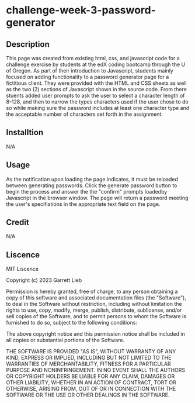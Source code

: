 # challenge-week-3-password-generator

 ## Description

This page was created from existing html, css, and javascript code for a challenge exercise by students at the edX coding bootcamp through the U of Oregon. As part of their introduction to Javascript, students mainly focused on adding functionality to a password generator page for a fictitious client. They were provided with the HTML and CSS sheets as well as the two (2)  sections of Javascript shown in the source code. From there stuents added user prompts to ask the user to select a character length of 8-128, and then to narrow the types characters used if the user chose to do so while making sure the password includes at least one character type and the acceptable number of characters set forth in the assignment.

 ## Installtion

N/A

 ## Usage

As the notification upon loading the page indicates, it must be reloaded between generating passwords. Click the generate password button to begin the process and  answer the the "confirm" prompts loadedby Javascript in the browser window. The page will return a password meeting the user's specifiations in the appropriate text field on the page. 

 ## Credit

N/A

 ## Liscence

MIT Liscence

Copyright (c) 2023 Garrett Lieb

Permission is hereby granted, free of charge, to any person obtaining a copy of this software and associated documentation files (the "Software"), to deal in the Software without restriction, including without limitation the rights to use, copy, modify, merge, publish, distribute, sublicense, and/or sell copies of the Software, and to permit persons to whom the Software is furnished to do so, subject to the following conditions:

The above copyright notice and this permission notice shall be included in all copies or substantial portions of the Software.

THE SOFTWARE IS PROVIDED "AS IS", WITHOUT WARRANTY OF ANY KIND, EXPRESS OR IMPLIED, INCLUDING BUT NOT LIMITED TO THE WARRANTIES OF MERCHANTABILITY, FITNESS FOR A PARTICULAR PURPOSE AND NONINFRINGEMENT. IN NO EVENT SHALL THE AUTHORS OR COPYRIGHT HOLDERS BE LIABLE FOR ANY CLAIM, DAMAGES OR OTHER LIABILITY, WHETHER IN AN ACTION OF CONTRACT, TORT OR OTHERWISE, ARISING FROM, OUT OF OR IN CONNECTION WITH THE SOFTWARE OR THE USE OR OTHER DEALINGS IN THE SOFTWARE.